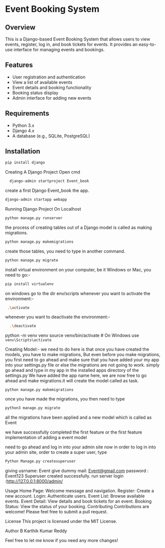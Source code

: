 # Event Booking System

## Overview

This is a Django-based Event Booking System that allows users to view events, register, log in, and book tickets for events. 
It provides an easy-to-use interface for managing events and bookings.

## Features

- User registration and authentication
- View a list of available events
- Event details and booking functionality
- Booking status display
- Admin interface for adding new events

## Requirements

- Python 3.x
- Django 4.x
- A database (e.g., SQLite, PostgreSQL)

## Installation
```sh
pip install django
```



Creating A Django Project
Open cmd
```sh
  django-admin startproject Event_book
   ```
 create a first Django Event_book the app.
```sh
django-admin startapp webapp
```
Running Django Project On Localhost
```sh
python manage.py runserver
```
the process of creating tables out of a Django model is called as making migrations.
```sh
python manage.py makemigrations
```
create those tables, you need to type in another command.
```sh
python manage.py migrate
```

install virtual environment on your computer, be it Windows or Mac, you need to go:-
```sh
pip install virtualenv
```
on windows go to the dir env/scripts
 whenever you want to activate the environment:-
```sh
 .\activate 
 ```
 whenever you want to deactivate the environment:-
```sh
  .\deactivate 
```
python -m venv venv
source venv/bin/activate  # On Windows use `venv\Scripts\activate`

Creating Model:-
we need to do here is that once you have created the models, you have to make migrations,
But even before you make migrations, you first need to go ahead and make sure that
you have added your my app into your settings.py file or else the migrations are not going to work.
simply go ahead and type in my app in the installed apps directory of the settings.py
We have added the app name here, we are now free to go ahead and make migrations.it will create the model called as task. 
```shell
python manage.py makemigrations
```
once you have made the migrations, you then need to type
 ```sh 
 python3 manage.py migrate
 ```
all the migrations have been applied and a new model which is called as Event

we have successfully completed the first feature or the first feature implementation of adding a event model

need to go ahead and log in into your admin site now in order to log in into your admin site,
order to create a super user, type  
```sh 
Python Manage.py createsuperuser
```
giving usrname: Event
give dummy mail: Event@gmail.com
password : Event123
Superuser created successfully. run server
login :http://127.0.0.1:8000/admin/



Usage
Home Page: Welcome message and navigation.
Register: Create a new account.
Login: Authenticate users.
Event List: Browse available events.
Event Detail: View details and book tickets for an event.
Booking Status: View the status of your booking.
Contributing
Contributions are welcome! Please feel free to submit a pull request.

License
This project is licensed under the MIT License.

Author
B Karthik Kumar Reddy


Feel free to let me know if you need any more changes!
